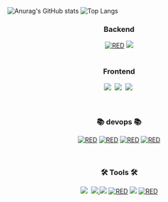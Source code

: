 ![Anurag's GitHub stats](https://github-readme-stats.vercel.app/api?username=open-the-moon&show_icons=true&theme=radical)
![Top Langs](https://github-readme-stats.vercel.app/api/top-langs/?username=open-the-moon&layout=compact)

<!-- https://simpleicons.org/?q=slack // 아이콘 주소-->

<h3 align="center"> Backend </h3>
<div align="center">
<div dir="auto">
  <a target="_blank" rel="noopener noreferrer nofollow" href="https://camo.githubusercontent.com/5889d3db2b63a0b1ca6f00a7f7ec67f1a419b7d9bd303769e4eb7b3f0a4c0d9e/68747470733a2f2f696d672e736869656c64732e696f2f62616467652f535052494e4720426f6f742d3644423333462e7376673f267374796c653d666f722d7468652d6261646765266c6f676f3d537072696e67426f6f74266c6f676f436f6c6f723d7768697465"><img alt="RED" src="https://camo.githubusercontent.com/5889d3db2b63a0b1ca6f00a7f7ec67f1a419b7d9bd303769e4eb7b3f0a4c0d9e/68747470733a2f2f696d672e736869656c64732e696f2f62616467652f535052494e4720426f6f742d3644423333462e7376673f267374796c653d666f722d7468652d6261646765266c6f676f3d537072696e67426f6f74266c6f676f436f6c6f723d7768697465" data-canonical-src="https://img.shields.io/badge/SPRING Boot-6DB33F.svg?&amp;style=for-the-badge&amp;logo=SpringBoot&amp;logoColor=white" style="max-width: 100%;"></a> 
  <a target="_blank" rel="noopener noreferrer nofollow" href="https://camo.githubusercontent.com/1295639952a5aaf483c760e6fa22f57c32e10f5488a41097bee2a92e3ccae252/68747470733a2f2f696d672e736869656c64732e696f2f62616467652f6d7973716c2d3434373941313f7374796c653d666f722d7468652d6261646765266c6f676f3d6d7973716c266c6f676f436f6c6f723d7768697465"><img src="https://camo.githubusercontent.com/1295639952a5aaf483c760e6fa22f57c32e10f5488a41097bee2a92e3ccae252/68747470733a2f2f696d672e736869656c64732e696f2f62616467652f6d7973716c2d3434373941313f7374796c653d666f722d7468652d6261646765266c6f676f3d6d7973716c266c6f676f436f6c6f723d7768697465" data-canonical-src="https://img.shields.io/badge/mysql-4479A1?style=for-the-badge&amp;logo=mysql&amp;logoColor=white" style="max-width: 100%;"></a> 

</div>

<br>


<h3 align="center"> Frontend </h3>
<div align="center">
  <img src="https://img.shields.io/badge/javascript-F7DF1E.svg?style=for-the-badge&logo=javascript&logoColor=20232a" />&nbsp
  <img src="https://img.shields.io/badge/html5-E34F26.svg?style=for-the-badge&logo=html5&logoColor=white" />&nbsp
   <img src="https://img.shields.io/badge/css3-1572B6.svg?style=for-the-badge&logo=css3&logoColor=white" />&nbsp
</div>

<br>


<br>

<h3 align="center">📚 devops 📚</h3>
<div align="center">
<div dir="auto">
 
  <a target="_blank" rel="noopener noreferrer nofollow" href="https://camo.githubusercontent.com/e47f1627ce9a86968653e5000748e21afb4e554ab781fb3adc3d3dace6199d03/68747470733a2f2f696d672e736869656c64732e696f2f62616467652f446f636b65722d3234393645442e7376673f267374796c653d666f722d7468652d6261646765266c6f676f3d646f636b6572266c6f676f436f6c6f723d7768697465"><img alt="RED" src="https://camo.githubusercontent.com/e47f1627ce9a86968653e5000748e21afb4e554ab781fb3adc3d3dace6199d03/68747470733a2f2f696d672e736869656c64732e696f2f62616467652f446f636b65722d3234393645442e7376673f267374796c653d666f722d7468652d6261646765266c6f676f3d646f636b6572266c6f676f436f6c6f723d7768697465" data-canonical-src="https://img.shields.io/badge/Docker-2496ED.svg?&amp;style=for-the-badge&amp;logo=docker&amp;logoColor=white" style="max-width: 100%;"></a>
  <a target="_blank" rel="noopener noreferrer nofollow" href="https://camo.githubusercontent.com/ced0ac517e6fa182b09ae3c32a80931653be11976f82e1495a39eb2b291d811b/68747470733a2f2f696d672e736869656c64732e696f2f62616467652f416d617a6f6e204543322d4646393930302e7376673f267374796c653d666f722d7468652d6261646765266c6f676f3d416d617a6f6e454332266c6f676f436f6c6f723d7768697465"><img alt="RED" src="https://camo.githubusercontent.com/ced0ac517e6fa182b09ae3c32a80931653be11976f82e1495a39eb2b291d811b/68747470733a2f2f696d672e736869656c64732e696f2f62616467652f416d617a6f6e204543322d4646393930302e7376673f267374796c653d666f722d7468652d6261646765266c6f676f3d416d617a6f6e454332266c6f676f436f6c6f723d7768697465" data-canonical-src="https://img.shields.io/badge/Amazon EC2-FF9900.svg?&amp;style=for-the-badge&amp;logo=AmazonEC2&amp;logoColor=white" style="max-width: 100%;"></a> 
  <a target="_blank" rel="noopener noreferrer nofollow" href="https://camo.githubusercontent.com/7f2f7c725424bfa5a5995fb6eefccb29832c40d695ec3978dfdd14cc682f4d41/68747470733a2f2f696d672e736869656c64732e696f2f62616467652f416d617a6f6e205264732d3532374646462e7376673f267374796c653d666f722d7468652d6261646765266c6f676f3d416d617a6f6e526473266c6f676f436f6c6f723d7768697465"><img alt="RED" src="https://camo.githubusercontent.com/7f2f7c725424bfa5a5995fb6eefccb29832c40d695ec3978dfdd14cc682f4d41/68747470733a2f2f696d672e736869656c64732e696f2f62616467652f416d617a6f6e205264732d3532374646462e7376673f267374796c653d666f722d7468652d6261646765266c6f676f3d416d617a6f6e526473266c6f676f436f6c6f723d7768697465" data-canonical-src="https://img.shields.io/badge/Amazon Rds-527FFF.svg?&amp;style=for-the-badge&amp;logo=AmazonRds&amp;logoColor=white" style="max-width: 100%;"></a> 
  <a target="_blank" rel="noopener noreferrer nofollow" href="https://camo.githubusercontent.com/7ee53c03f8521b132ef8db0ae6540e9587756a8fe0aa9c5248e1614fa8c59a3e/68747470733a2f2f696d672e736869656c64732e696f2f62616467652f416d617a6f6e2053332d3536394133312e7376673f267374796c653d666f722d7468652d6261646765266c6f676f3d416d617a6f6e5333266c6f676f436f6c6f723d7768697465"><img alt="RED" src="https://camo.githubusercontent.com/7ee53c03f8521b132ef8db0ae6540e9587756a8fe0aa9c5248e1614fa8c59a3e/68747470733a2f2f696d672e736869656c64732e696f2f62616467652f416d617a6f6e2053332d3536394133312e7376673f267374796c653d666f722d7468652d6261646765266c6f676f3d416d617a6f6e5333266c6f676f436f6c6f723d7768697465" data-canonical-src="https://img.shields.io/badge/Amazon S3-569A31.svg?&amp;style=for-the-badge&amp;logo=AmazonS3&amp;logoColor=white" style="max-width: 100%;"></a>
 
</div>
</div>

<br>

<h3 align="center">🛠 Tools 🛠</h3>
<div align="center">
<div dir="auto">
      <img src="https://img.shields.io/badge/figma-F24E1E.svg?style=for-the-badge&logo=figma&logoColor=white" />&nbsp
  <a target="_blank" rel="noopener noreferrer nofollow" href="https://camo.githubusercontent.com/f1fbce44786ee4edcf97a717cce6c15cfc38a1f098efb08f11c1c80dd595a909/68747470733a2f2f696d672e736869656c64732e696f2f62616467652f4769744875622d3138313731373f7374796c653d666f722d7468652d6261646765266c6f676f3d676974687562266c6f676f436f6c6f723d7768697465">
    <img src="https://camo.githubusercontent.com/f1fbce44786ee4edcf97a717cce6c15cfc38a1f098efb08f11c1c80dd595a909/68747470733a2f2f696d672e736869656c64732e696f2f62616467652f4769744875622d3138313731373f7374796c653d666f722d7468652d6261646765266c6f676f3d676974687562266c6f676f436f6c6f723d7768697465" data-canonical-src="https://img.shields.io/badge/GitHub-181717?style=for-the-badge&amp;logo=github&amp;logoColor=white" style="max-width: 100%;">
  
  </a>
  <a target="_blank" rel="noopener noreferrer nofollow" href="https://camo.githubusercontent.com/e948344dc92e2ce2a9d4d00be03ac1b70e3f9b962e410867d4816be3e7015c11/68747470733a2f2f696d672e736869656c64732e696f2f62616467652f506f73746d616e2d4646364333373f7374796c653d666f722d7468652d6261646765266c6f676f3d506f73746d616e266c6f676f436f6c6f723d7768697465"><img src="https://camo.githubusercontent.com/e948344dc92e2ce2a9d4d00be03ac1b70e3f9b962e410867d4816be3e7015c11/68747470733a2f2f696d672e736869656c64732e696f2f62616467652f506f73746d616e2d4646364333373f7374796c653d666f722d7468652d6261646765266c6f676f3d506f73746d616e266c6f676f436f6c6f723d7768697465" data-canonical-src="https://img.shields.io/badge/Postman-FF6C37?style=for-the-badge&amp;logo=Postman&amp;logoColor=white" style="max-width: 100%;"></a> 
<!--   <a target="_blank" rel="noopener noreferrer nofollow" href="https://camo.githubusercontent.com/cb14dbf6807a06cedc561419fc3882addce13f110d1ede71c3f0515321c388f8/68747470733a2f2f696d672e736869656c64732e696f2f62616467652f417061636865204a6d657465722d4432323132383f7374796c653d666f722d7468652d6261646765266c6f676f3d6170616368656a6d65746572266c6f676f436f6c6f723d7768697465"><img src="https://camo.githubusercontent.com/cb14dbf6807a06cedc561419fc3882addce13f110d1ede71c3f0515321c388f8/68747470733a2f2f696d672e736869656c64732e696f2f62616467652f417061636865204a6d657465722d4432323132383f7374796c653d666f722d7468652d6261646765266c6f676f3d6170616368656a6d65746572266c6f676f436f6c6f723d7768697465" data-canonical-src="https://img.shields.io/badge/Apache Jmeter-D22128?style=for-the-badge&amp;logo=apachejmeter&amp;logoColor=white" style="max-width: 100%;"></a> -->
  <a target="_blank" rel="noopener noreferrer nofollow" href="https://camo.githubusercontent.com/1860951653cd20eeaf8783f883f3f557c8c0444dce96f8409b4123f8a00f59ca/68747470733a2f2f696d672e736869656c64732e696f2f62616467652f4e6f74696f6e2d3030303030302e7376673f267374796c653d666f722d7468652d6261646765266c6f676f3d4e6f74696f6e266c6f676f436f6c6f723d7768697465"><img alt="RED" src="https://camo.githubusercontent.com/1860951653cd20eeaf8783f883f3f557c8c0444dce96f8409b4123f8a00f59ca/68747470733a2f2f696d672e736869656c64732e696f2f62616467652f4e6f74696f6e2d3030303030302e7376673f267374796c653d666f722d7468652d6261646765266c6f676f3d4e6f74696f6e266c6f676f436f6c6f723d7768697465" data-canonical-src="https://img.shields.io/badge/Notion-000000.svg?&amp;style=for-the-badge&amp;logo=Notion&amp;logoColor=white" style="max-width: 100%;"></a> 
  <a target="_blank" rel="noopener noreferrer nofollow" href="https://camo.githubusercontent.com/d86a78c227aed2775574dc12b4c15620d7a92bdee289bf2ede968f37428a83f6/68747470733a2f2f696d672e736869656c64732e696f2f62616467652f536c61636b2d3441313534423f7374796c653d666f722d7468652d6261646765266c6f676f3d736c61636b266c6f676f436f6c6f723d7768697465"><img src="https://camo.githubusercontent.com/d86a78c227aed2775574dc12b4c15620d7a92bdee289bf2ede968f37428a83f6/68747470733a2f2f696d672e736869656c64732e696f2f62616467652f536c61636b2d3441313534423f7374796c653d666f722d7468652d6261646765266c6f676f3d736c61636b266c6f676f436f6c6f723d7768697465" data-canonical-src="https://img.shields.io/badge/Slack-4A154B?style=for-the-badge&amp;logo=slack&amp;logoColor=white" style="max-width: 100%;"></a>  
  <a target="_blank" rel="noopener noreferrer nofollow" href="https://camo.githubusercontent.com/299542f749a4e84a4c43e448489ea425a7c30d12ff69b867155fcb039eebd399/68747470733a2f2f696d672e736869656c64732e696f2f62616467652f6469616772616d732e6e65742d4630383730352e7376673f267374796c653d666f722d7468652d6261646765266c6f676f3d6469616772616d73646f746e6574266c6f676f436f6c6f723d7768697465"><img alt="RED" src="https://camo.githubusercontent.com/299542f749a4e84a4c43e448489ea425a7c30d12ff69b867155fcb039eebd399/68747470733a2f2f696d672e736869656c64732e696f2f62616467652f6469616772616d732e6e65742d4630383730352e7376673f267374796c653d666f722d7468652d6261646765266c6f676f3d6469616772616d73646f746e6574266c6f676f436f6c6f723d7768697465" data-canonical-src="https://img.shields.io/badge/diagrams.net-F08705.svg?&amp;style=for-the-badge&amp;logo=diagramsdotnet&amp;logoColor=white" style="max-width: 100%;"></a> 
</div>








</div>


<br>

<!--<h3 align="center">📫 Contact 📫</h3> -->
<!-- <div align="center">
  <a href="https://velog.io/@oka1313">
    <img src="https://img.shields.io/badge/Velog-1EBC8F?style=for-the-badge&logo=velog&logoColor=white" />&nbsp
 </a> -->
<!--   <a href="mailto:oka1313@gmail.com">
    <img
      src="https://img.shields.io/badge/oka1313@gmail.com-D14836?style=for-the-badge&logo=gmail&logoColor=white"/>&nbsp
  </a> -->
</div>
